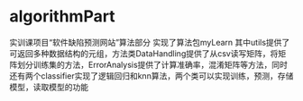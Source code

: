 # algorithmPart
实训课项目“软件缺陷预测网站”算法部分
实现了算法包myLearn
其中utils提供了可返回多种数据结构的元组，方法类DataHandling提供了从csv读写矩阵，将矩阵划分训练集的方法，ErrorAnalysis提供了计算准确率，混淆矩阵等方法，同时还有两个classifier实现了逻辑回归和knn算法，两个类可以实现训练，预测，存储模型，读取模型的功能
